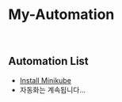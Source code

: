 # My-Automation

<br/>

## Automation List


- [Install Minikube](https://github.com/sjoh0704/My-Automation/tree/master/minikube)
- 자동화는 계속됩니다...
